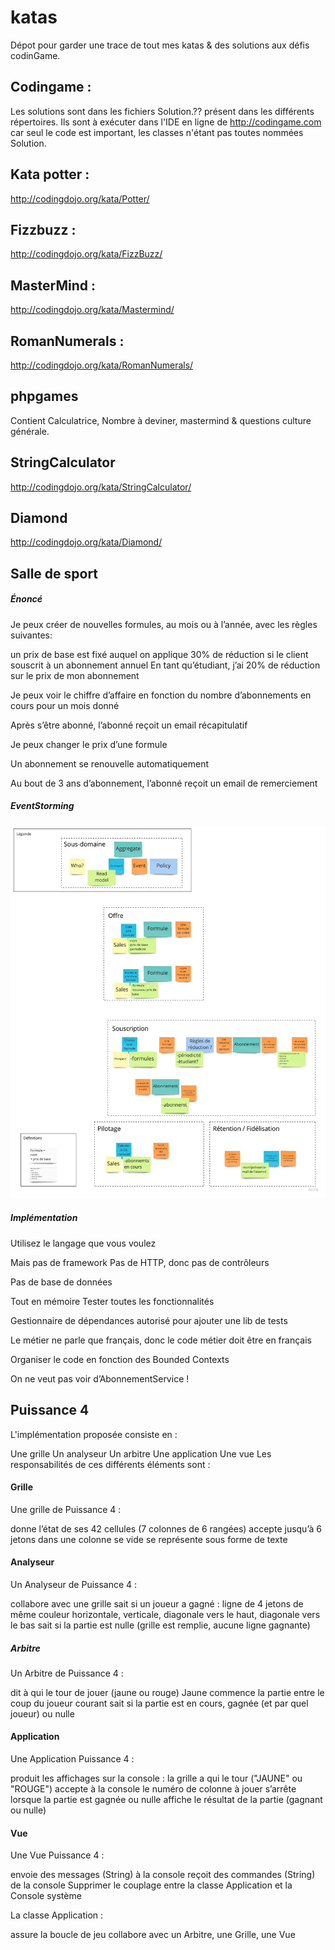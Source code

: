 # katas

Dépot pour garder une trace de tout mes katas & des solutions aux défis codinGame.

## Codingame :
Les solutions sont dans les fichiers Solution.?? présent dans les différents répertoires. Ils sont à exécuter dans l'IDE en ligne de http://codingame.com car seul le code est important, les classes n'étant pas toutes nommées Solution.

## Kata potter :
http://codingdojo.org/kata/Potter/

## Fizzbuzz :
http://codingdojo.org/kata/FizzBuzz/

## MasterMind :
http://codingdojo.org/kata/Mastermind/

## RomanNumerals :
http://codingdojo.org/kata/RomanNumerals/

## phpgames
Contient Calculatrice, Nombre à deviner, mastermind & questions culture générale.

## StringCalculator
http://codingdojo.org/kata/StringCalculator/

## Diamond
http://codingdojo.org/kata/Diamond/

## Salle de sport
##### Énoncé
Je peux créer de nouvelles formules, au mois ou à l’année, avec les règles suivantes:

un prix de base est fixé
auquel on applique 30% de réduction si le client souscrit à un abonnement annuel
En tant qu’étudiant, j’ai 20% de réduction sur le prix de mon abonnement

Je peux voir le chiffre d’affaire en fonction du nombre d’abonnements en cours pour un mois donné

Après s’être abonné, l’abonné reçoit un email récapitulatif

Je peux changer le prix d’une formule

Un abonnement se renouvelle automatiquement

Au bout de 3 ans d’abonnement, l’abonné reçoit un email de remerciement

##### EventStorming
<img src="https://github.com/LaurineObriot/katas/blob/master/ressources/oui.jpg">

##### Implémentation
Utilisez le langage que vous voulez

Mais pas de framework
Pas de HTTP, donc pas de contrôleurs

Pas de base de données

Tout en mémoire
Tester toutes les fonctionnalités

Gestionnaire de dépendances autorisé pour ajouter une lib de tests

Le métier ne parle que français, donc le code métier doit être en français

Organiser le code en fonction des Bounded Contexts

On ne veut pas voir d’AbonnementService !


## Puissance 4
L'implémentation proposée consiste en :

Une grille
Un analyseur
Un arbitre
Une application
Une vue
Les responsabilités de ces différents éléments sont :

#### Grille
Une grille de Puissance 4 :

donne l’état de ses 42 cellules (7 colonnes de 6 rangées)
accepte jusqu’à 6 jetons dans une colonne
se vide
se représente sous forme de texte
#### Analyseur
Un Analyseur de Puissance 4 :

collabore avec une grille
sait si un joueur a gagné :
ligne de 4 jetons de même couleur
horizontale, verticale, diagonale vers le haut,
diagonale vers le bas
sait si la partie est nulle (grille est remplie, aucune ligne gagnante)
##### Arbitre
Un Arbitre de Puissance 4 :

dit à qui le tour de jouer (jaune ou rouge)
Jaune commence la partie
entre le coup du joueur courant
sait si la partie est en cours, gagnée (et par quel joueur) ou nulle
#### Application
Une Application Puissance 4 :

produit les affichages sur la console :
la grille
a qui le tour ("JAUNE" ou "ROUGE")
accepte à la console le numéro de colonne à jouer
s’arrête lorsque la partie est gagnée ou nulle
affiche le résultat de la partie (gagnant ou nulle)
#### Vue
Une Vue Puissance 4 :

envoie des messages (String) à la console
reçoit des commandes (String) de la console
Supprimer le couplage entre la classe Application et la Console système

La classe Application :

assure la boucle de jeu
collabore avec un Arbitre, une Grille, une Vue
